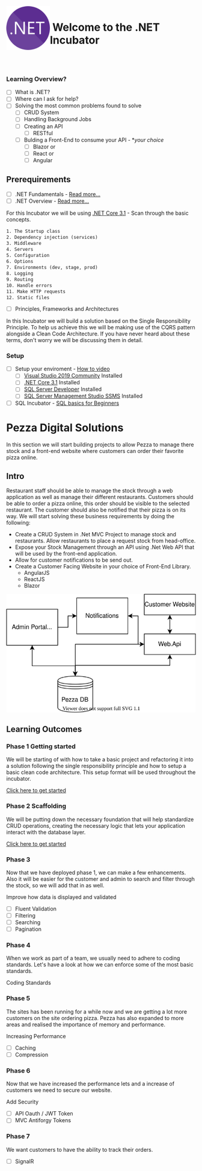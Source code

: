 <img align="left" width="116" height="116" src="net-logo.svg" />

# &nbsp;**Welcome to the .NET Incubator**

<br/><br/>

### **Learning Overview?**

- [ ] What is .NET?
- [ ] Where can I ask for help?
- [ ] Solving the most common problems found to solve
  - [ ] CRUD System
  - [ ] Handling Background Jobs
  - [ ] Creating an API
    - [ ] RESTful
  - [ ] Bulding a Front-End to consume your API - **your choice*
    - [ ] Blazor or
    - [ ] React or
    - [ ] Angular

## **Prerequirements**

- [ ] .NET Fundamentals - [Read more...](https://github.com/entelect-incubator/.Net/tree/master/Fundamentals)
- [ ] .NET Overview - [Read more...](https://docs.microsoft.com/en-us/aspnet/core/fundamentals/?view=aspnetcore-3.1&tabs=windows)

For this Incubator we will be using [.NET Core 3.1](https://dotnet.microsoft.com/download) - Scan through the basic concepts.

    1. The Startup class
    2. Dependency injection (services)
    3. Middleware
    4. Servers
    5. Configuration
    6. Options
    7. Environments (dev, stage, prod)
    8. Logging
    9. Routing
    10. Handle errors
    11. Make HTTP requests
    12. Static files

- [ ] Principles, Frameworks and Architectures

In this Incubator we will build a solution based on the Single Responsibility Principle. To help us achieve this we will be making use of the CQRS pattern alongside a Clean Code Architecture. If you have never heard about these terms, don't worry we will be discussing them in detail.

### **Setup**

- [ ] Setup your enviroment - [How to video](https://www.youtube.com/watch?v=G1-Zfr9-3zs&list=PLLWMQd6PeGY2GVsQZ-u3DPXqwwKW8MkiP)
  - [ ] [Visual Studio 2019 Community](https://visualstudio.microsoft.com/downloads/) Installed
  - [ ] [.NET Core 3.1](https://dotnet.microsoft.com/download) Installed
  - [ ] [SQL Server Developer](https://www.microsoft.com/en-us/sql-server/sql-server-downloads) Installed
  - [ ] [SQL Server Management Studio SSMS](https://docs.microsoft.com/en-us/sql/ssms/download-sql-server-management-studio-ssms?view=sql-server-ver15) Installed
- [ ] SQL Incubator - [SQL basics for Beginners](https://www.youtube.com/watch?v=9Pzj7Aj25lw)

# **Pezza Digital Solutions**

In this section we will start building projects to allow Pezza to manage there stock and a front-end website where customers can order their favorite pizza online.

## **Intro**

Restaurant staff should be able to manage the stock through a web application as well as manage their different restaurants. Customers should be able to order a pizza online, this order should be visible to the selected restaurant. The customer should also be notified that their pizza is on its way. We will start solving these business requirements by doing the following:

- Create a CRUD System in .Net MVC Project to manage stock and restaurants. Allow restaurants to place a request stock from head-office.
- Expose your Stock Management through an API using .Net Web API that will be used by the front-end application.
- Allow for customer notifications to be send out.
- Create a Customer Facing Website in your choice of Front-End Library.
  - AngularJS
  - ReactJS
  - Blazor
  
![Phase 1 High Level Design](./Assets/phase1-hld.svg)

## **Learning Outcomes**

### **Phase 1** Getting started

We will be starting of with how to take a basic project and refactoring it into a solution following the single responsibility principle and how to setup a basic clean code architecture. This setup format will be used throughout the incubator.

[Click here to get started](https://github.com/entelect-incubator/.NET/tree/master/Phase%201)

### **Phase 2** Scaffolding

We will be putting down the necessary foundation that will help standardize CRUD operations, creating the necessary logic that lets your application interact with the database layer.

[Click here to get started](https://github.com/entelect-incubator/.NET/tree/master/Phase%201)

### **Phase 3**

Now that we have deployed phase 1, we can make a few enhancements. Also it will be easier for the customer and admin to search and filter through the stock, so we will add that in as well.

Improve how data is displayed and validated

- [ ] Fluent Validation
- [ ] Filtering
- [ ] Searching
- [ ] Pagination

### **Phase 4**

 When we work as part of a team, we usually need to adhere to coding standards. Let's have a look at how we can enforce some of the most basic standards.
  
 Coding Standards
  
### **Phase 5**

The sites has been running for a while now and we are getting a lot more customers on the site ordering pizza. Pezza has also expanded to more areas and realised the importance of memory and performance.

Increasing Performance

- [ ] Caching
- [ ] Compression
  
### **Phase 6**

Now that we have increased the performance lets and a increase of customers we need to secure our website.

Add Security
- [ ] API Oauth / JWT Token
- [ ] MVC Antiforgy Tokens

### **Phase 7**

We want customers to have the ability to track their orders.
- [ ] SignalR

